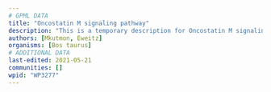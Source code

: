 ```yaml
---
# GPML DATA
title: "Oncostatin M signaling pathway"
description: "This is a temporary description for Oncostatin M signaling pathway"
authors: [Mkutmon, Eweitz]
organisms: [Bos taurus]
# ADDITIONAL DATA
last-edited: 2021-05-21
communities: []
wpid: "WP3277"
---
```

